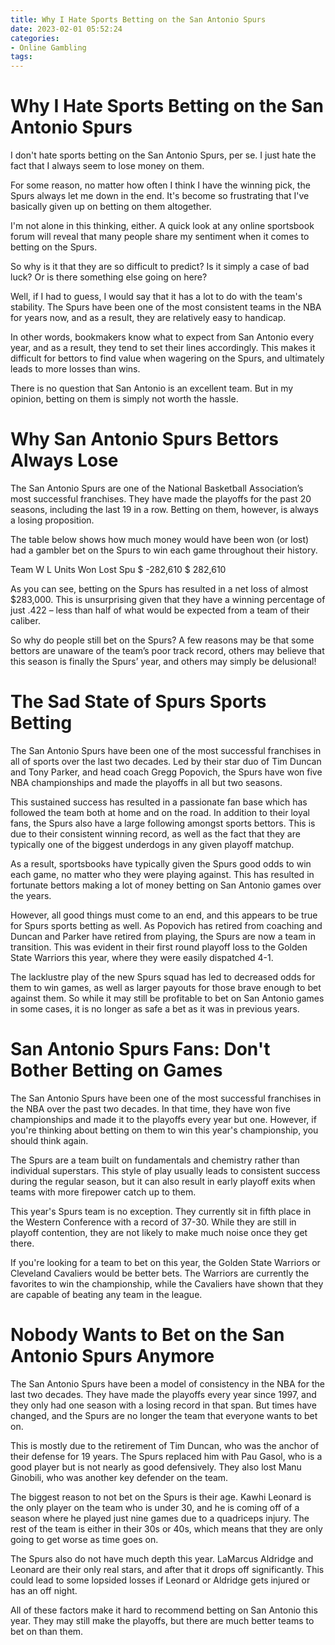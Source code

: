 ```yaml
---
title: Why I Hate Sports Betting on the San Antonio Spurs
date: 2023-02-01 05:52:24
categories:
- Online Gambling
tags:
---
```



#  Why I Hate Sports Betting on the San Antonio Spurs

I don't hate sports betting on the San Antonio Spurs, per se. I just hate the fact that I always seem to lose money on them.

For some reason, no matter how often I think I have the winning pick, the Spurs always let me down in the end. It's become so frustrating that I've basically given up on betting on them altogether.

I'm not alone in this thinking, either. A quick look at any online sportsbook forum will reveal that many people share my sentiment when it comes to betting on the Spurs.

So why is it that they are so difficult to predict? Is it simply a case of bad luck? Or is there something else going on here?

Well, if I had to guess, I would say that it has a lot to do with the team's stability. The Spurs have been one of the most consistent teams in the NBA for years now, and as a result, they are relatively easy to handicap.

In other words, bookmakers know what to expect from San Antonio every year, and as a result, they tend to set their lines accordingly. This makes it difficult for bettors to find value when wagering on the Spurs, and ultimately leads to more losses than wins.

There is no question that San Antonio is an excellent team. But in my opinion, betting on them is simply not worth the hassle.

#  Why San Antonio Spurs Bettors Always Lose

The San Antonio Spurs are one of the National Basketball Association’s most successful franchises. They have made the playoffs for the past 20 seasons, including the last 19 in a row. Betting on them, however, is always a losing proposition.

The table below shows how much money would have been won (or lost) had a gambler bet on the Spurs to win each game throughout their history.

Team W L Units Won Lost Spu $ -282,610 $ 282,610

As you can see, betting on the Spurs has resulted in a net loss of almost $283,000. This is unsurprising given that they have a winning percentage of just .422 – less than half of what would be expected from a team of their caliber.

So why do people still bet on the Spurs? A few reasons may be that some bettors are unaware of the team’s poor track record, others may believe that this season is finally the Spurs’ year, and others may simply be delusional!

#  The Sad State of Spurs Sports Betting

The San Antonio Spurs have been one of the most successful franchises in all of sports over the last two decades. Led by their star duo of Tim Duncan and Tony Parker, and head coach Gregg Popovich, the Spurs have won five NBA championships and made the playoffs in all but two seasons.

This sustained success has resulted in a passionate fan base which has followed the team both at home and on the road. In addition to their loyal fans, the Spurs also have a large following amongst sports bettors. This is due to their consistent winning record, as well as the fact that they are typically one of the biggest underdogs in any given playoff matchup.

As a result, sportsbooks have typically given the Spurs good odds to win each game, no matter who they were playing against. This has resulted in fortunate bettors making a lot of money betting on San Antonio games over the years.

However, all good things must come to an end, and this appears to be true for Spurs sports betting as well. As Popovich has retired from coaching and Duncan and Parker have retired from playing, the Spurs are now a team in transition. This was evident in their first round playoff loss to the Golden State Warriors this year, where they were easily dispatched 4-1.

The lacklustre play of the new Spurs squad has led to decreased odds for them to win games, as well as larger payouts for those brave enough to bet against them. So while it may still be profitable to bet on San Antonio games in some cases, it is no longer as safe a bet as it was in previous years.

#  San Antonio Spurs Fans: Don't Bother Betting on Games

The San Antonio Spurs have been one of the most successful franchises in the NBA over the past two decades. In that time, they have won five championships and made it to the playoffs every year but one. However, if you're thinking about betting on them to win this year's championship, you should think again.

The Spurs are a team built on fundamentals and chemistry rather than individual superstars. This style of play usually leads to consistent success during the regular season, but it can also result in early playoff exits when teams with more firepower catch up to them.

This year's Spurs team is no exception. They currently sit in fifth place in the Western Conference with a record of 37-30. While they are still in playoff contention, they are not likely to make much noise once they get there.

If you're looking for a team to bet on this year, the Golden State Warriors or Cleveland Cavaliers would be better bets. The Warriors are currently the favorites to win the championship, while the Cavaliers have shown that they are capable of beating any team in the league.

#  Nobody Wants to Bet on the San Antonio Spurs Anymore

The San Antonio Spurs have been a model of consistency in the NBA for the last two decades. They have made the playoffs every year since 1997, and they only had one season with a losing record in that span. But times have changed, and the Spurs are no longer the team that everyone wants to bet on.

This is mostly due to the retirement of Tim Duncan, who was the anchor of their defense for 19 years. The Spurs replaced him with Pau Gasol, who is a good player but is not nearly as good defensively. They also lost Manu Ginobili, who was another key defender on the team.

The biggest reason to not bet on the Spurs is their age. Kawhi Leonard is the only player on the team who is under 30, and he is coming off of a season where he played just nine games due to a quadriceps injury. The rest of the team is either in their 30s or 40s, which means that they are only going to get worse as time goes on.

The Spurs also do not have much depth this year. LaMarcus Aldridge and Leonard are their only real stars, and after that it drops off significantly. This could lead to some lopsided losses if Leonard or Aldridge gets injured or has an off night.

All of these factors make it hard to recommend betting on San Antonio this year. They may still make the playoffs, but there are much better teams to bet on than them.